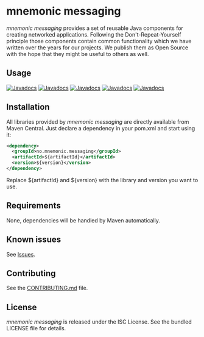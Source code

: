 mnemonic messaging
================

*mnemonic messaging* provides a set of reusable Java components for creating networked applications. Following the Don't-Repeat-Yourself principle those components contain common functionality which we have written over the years for our projects. We publish them as Open Source with the hope that they might be useful to others as well.

## Usage

[![Javadocs](https://javadoc.io/badge/no.mnemonic.messaging/documentchannel.svg?color=orange&label=documentchannel)](https://javadoc.io/doc/no.mnemonic.messaging/documentchannel)
[![Javadocs](https://javadoc.io/badge/no.mnemonic.messaging/documentchannel-jms.svg?color=orange&label=documentchannel-jms)](https://javadoc.io/doc/no.mnemonic.messaging/documentchannel-jms)
[![Javadocs](https://javadoc.io/badge/no.mnemonic.messaging/documentchannel-kafka.svg?color=orange&label=documentchannel-kafka)](https://javadoc.io/doc/no.mnemonic.messaging/documentchannel-kafka)
[![Javadocs](https://javadoc.io/badge/no.mnemonic.messaging/requestsink.svg?color=orange&label=requestsink)](https://javadoc.io/doc/no.mnemonic.messaging/requestsink)
[![Javadocs](https://javadoc.io/badge/no.mnemonic.messaging/requestsink-jms.svg?color=orange&label=requestsink-jms)](https://javadoc.io/doc/no.mnemonic.messaging/requestsink-jms)

## Installation

All libraries provided by *mnemonic messaging* are directly available from Maven Central. Just declare a dependency in your pom.xml and start using it:

```xml
<dependency>
  <groupId>no.mnemonic.messaging</groupId>
  <artifactId>${artifactId}</artifactId>
  <version>${version}</version>
</dependency>
```

Replace ${artifactId} and ${version} with the library and version you want to use.

## Requirements

None, dependencies will be handled by Maven automatically.

## Known issues

See [Issues](https://github.com/mnemonic-no/messaging/issues).

## Contributing

See the [CONTRIBUTING.md](CONTRIBUTING.md) file.

## License

*mnemonic messaging* is released under the ISC License. See the bundled LICENSE file for details.